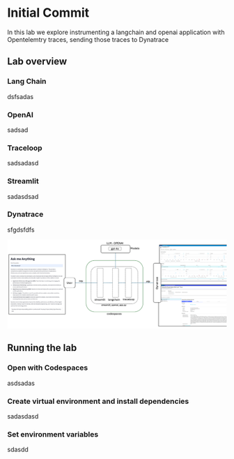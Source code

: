 # Initial Commit

In this lab we explore instrumenting a langchain and openai application with Opentelemtry traces, sending those traces to Dynatrace



## Lab overview

### Lang Chain

dsfsadas

### OpenAI
sadsad

###  Traceloop
sadsadasd

### Streamlit

sadasdsad

### Dynatrace

sfgdsfdfs

![Lab Components](https://github.com/j-sulliman/langchain-web-app/blob/main/architecture_diagram.png?raw=true")



## Running the lab

### Open with Codespaces
asdsadas

###  Create virtual environment and install dependencies
sadasdasd


###  Set environment variables

sdasdd
